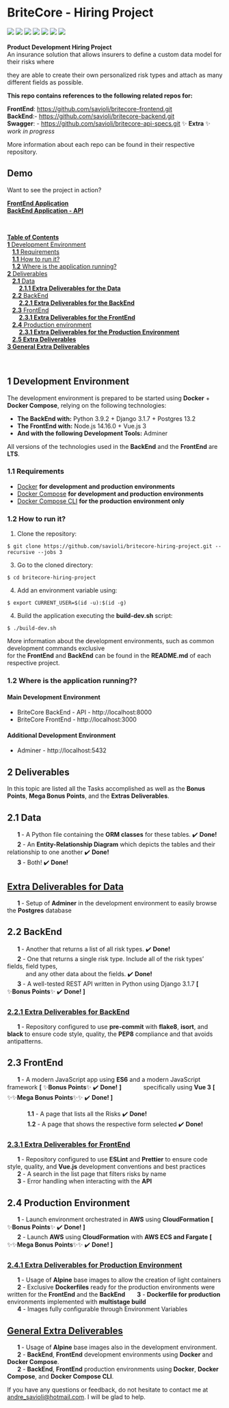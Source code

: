 <div>
  <h1>BriteCore - Hiring Project</h1>
</div>

<div>
  <span>
    <img src="https://img.shields.io/badge/PEP8-Compliant-20b120.svg">
  </span> 
  <span>
    <img src="https://img.shields.io/badge/lint-flake8-0044ff.svg">
  </span>
  <span>
    <img src="https://img.shields.io/badge/imports-isort-ff3300.svg">
  </span>
  <span>
    <img src="https://img.shields.io/badge/code%20style-black-000000.svg">
  </span>
    <span>
    <img src="https://img.shields.io/badge/Vue%203-Compliant-20b120.svg">
  </span> 
  <span>
    <img src="https://img.shields.io/badge/lint-ESLint-0044ff.svg">
  </span>
  <span>
    <img src="https://img.shields.io/badge/code%20style-Prettier-ff3300.svg">
  </span>
</div>

</br>

<div>
  <strong>Product Development Hiring Project</strong>
</div>

<div>
An insurance solution that allows insurers to define a custom data model for their risks where 

they are able to create their own personalized risk types and attach as many different fields as possible.
</div>


**This repo contains references to the following related repos for:**

**FrontEnd**: https://github.com/savioli/britecore-frontend.git  
**BackEnd**:- https://github.com/savioli/britecore-backend.git  
**Swagger**:  - https://github.com/savioli/britecore-api-specs.git ✨ **Extra** ✨ _work in progress_

<div>
  More information about each repo can be found in their respective repository.
</div>



## Demo

Want to see the project in action?

[**FrontEnd Application**](#)
</br> 
[**BackEnd Application - API**](#)

</br>

[**Table of Contents**](#)  
[**1** Development Environment](#)  
&nbsp;&nbsp;&nbsp;[**1.1** Requirements](#)  
&nbsp;&nbsp;&nbsp;[**1.1** How to run it?](#)  
&nbsp;&nbsp;&nbsp;[**1.2** Where is the application running?](#)  
[**2** Deliverables](#)  
&nbsp;&nbsp;&nbsp;[**2.1** Data](#)  
&nbsp;&nbsp;&nbsp;&nbsp;&nbsp;&nbsp;&nbsp;[**2.1.1 Extra Deliverables for the Data**](#)  
&nbsp;&nbsp;&nbsp;[**2.2** BackEnd](#)  
&nbsp;&nbsp;&nbsp;&nbsp;&nbsp;&nbsp;&nbsp;[**2.2.1 Extra Deliverables for the BackEnd**](#)  
&nbsp;&nbsp;&nbsp;[**2.3** FrontEnd](#backend)  
&nbsp;&nbsp;&nbsp;&nbsp;&nbsp;&nbsp;&nbsp;[**2.3.1 Extra Deliverables for the FrontEnd**](#)  
&nbsp;&nbsp;&nbsp;[**2.4** Production environment](#backend)  
&nbsp;&nbsp;&nbsp;&nbsp;&nbsp;&nbsp;&nbsp;[**2.3.1 Extra Deliverables for the Production Environment**](#)  
&nbsp;&nbsp;&nbsp;[**2.5 Extra Deliverables**](#)  
[**3 General Extra Deliverables**](#)  

</br>

## 1 Development Environment

The development environment is prepared to be started using **Docker** + **Docker Compose**, 
relying on the following technologies:

- **The BackEnd with:** Python 3.9.2 + Django 3.1.7 + Postgres 13.2
- **The FrontEnd with:** Node.js 14.16.0 + Vue.js 3
- **And with the following Development Tools:** Adminer
 <!-- + Swagger Editor + Swagger UI -->

All versions of the technologies used in the **BackEnd** and the **FrontEnd** are **LTS**.

### **1.1 Requirements**
- [Docker](https://docs.docker.com/install/) **for development and production environments**
- [Docker Compose](https://docs.docker.com/compose/install/) **for development and production environments**
- [Docker Compose CLI](https://github.com/docker/compose-cli) **for the production environment only**

### **1.2 How to run it?**

1. Clone the repository:

```
$ git clone https://github.com/savioli/britecore-hiring-project.git --recursive --jobs 3
```

3. Go to the cloned directory:
```
$ cd britecore-hiring-project
```

4. Add an environment variable using:
```
$ export CURRENT_USER=$(id -u):$(id -g)
```

4. Build the application executing the **build-dev.sh** script:
```
$ ./build-dev.sh
```

More information about the development environments, such as common development commands exclusive   
for the **FrontEnd** and **BackEnd** can be found in
the **README.md** of each respective project.

### **1.2 Where is the application running??**

#### Main Development Environment
- BriteCore BackEnd - API - http://localhost:8000
- BriteCore FrontEnd - http://localhost:3000
#### Additional Development Environment
<!-- - BriteCore Swagger UI - http://localhost:8081
- BriteCore Swagger Editor - http://localhost:8082 -->
- Adminer - http://localhost:5432


## 2 Deliverables

In this topic are listed all the Tasks accomplished as well as the **Bonus Points**, **Mega Bonus Points**, and the **Extras Deliverables**.

## 2.1 Data

&nbsp;&nbsp;&nbsp;&nbsp;&nbsp;&nbsp;**1** - A Python file containing the **ORM classes** for these tables. :heavy_check_mark: **Done!**  
&nbsp;&nbsp;&nbsp;&nbsp;&nbsp;&nbsp;**2** - An **Entity-Relationship Diagram** which depicts the tables and their relationship to one another   :heavy_check_mark: **Done!**  
&nbsp;&nbsp;&nbsp;&nbsp;&nbsp;&nbsp;**3** - Both!   :heavy_check_mark: **Done!**  

## [**Extra Deliverables for Data**]()
&nbsp;&nbsp;&nbsp;&nbsp;&nbsp;&nbsp;**1** - Setup of **Adminer** in the development environment to easily browse the **Postgres** database  


## 2.2 BackEnd
&nbsp;&nbsp;&nbsp;&nbsp;&nbsp;&nbsp;**1** - Another that returns a list of all risk types.     :heavy_check_mark: **Done!**  
&nbsp;&nbsp;&nbsp;&nbsp;&nbsp;&nbsp;**2** - One that returns a single risk type.  Include all of the risk types’ fields, field types,   
&nbsp;&nbsp;&nbsp;&nbsp;&nbsp;&nbsp;&nbsp;&nbsp;&nbsp;&nbsp;&nbsp;and any other data about the fields.    :heavy_check_mark: **Done!**  
&nbsp;&nbsp;&nbsp;&nbsp;&nbsp;&nbsp;**3** - A well-tested REST API written in Python using Django 3.1.7 **[** ✨**Bonus Points**✨  :heavy_check_mark: **Done! ]**  

### [**2.2.1 Extra Deliverables for BackEnd**]()  
&nbsp;&nbsp;&nbsp;&nbsp;&nbsp;&nbsp;**1** - Repository configured to use **pre-commit** with **flake8**, **isort**, and **black** to ensure code style, quality, the **PEP8** compliance and that avoids antipatterns.  

## 2.3 FrontEnd
&nbsp;&nbsp;&nbsp;&nbsp;&nbsp;&nbsp;**1** - A modern JavaScript app using **ES6** and a modern JavaScript framework **[** ✨**Bonus Points**✨  :heavy_check_mark: **Done!**  **]**
&nbsp;&nbsp;&nbsp;&nbsp;&nbsp;&nbsp;&nbsp;&nbsp;&nbsp;&nbsp;&nbsp;&nbsp;specifically using **Vue 3** **[** ✨✨**Mega Bonus Points**✨✨ :heavy_check_mark: **Done! ]**  

&nbsp;&nbsp;&nbsp;&nbsp;&nbsp;&nbsp;&nbsp;&nbsp;&nbsp;&nbsp;&nbsp;&nbsp;**1.1** - A page that lists all the Risks :heavy_check_mark: **Done!**  
&nbsp;&nbsp;&nbsp;&nbsp;&nbsp;&nbsp;&nbsp;&nbsp;&nbsp;&nbsp;&nbsp;&nbsp;**1.2** - A page that shows the respective form selected :heavy_check_mark: **Done!**  
### [**2.3.1 Extra Deliverables for FrontEnd**](#)  
&nbsp;&nbsp;&nbsp;&nbsp;&nbsp;&nbsp;**1** - Repository configured to use **ESLint** and **Prettier** to ensure code style, quality, and **Vue.js** development conventions and best practices  
&nbsp;&nbsp;&nbsp;&nbsp;&nbsp;&nbsp;**2** - A search in the list page that filters risks by name  
&nbsp;&nbsp;&nbsp;&nbsp;&nbsp;&nbsp;**3** - Error handling when interacting with the **API**  

## 2.4 Production Environment
  
&nbsp;&nbsp;&nbsp;&nbsp;&nbsp;&nbsp;**1** - Launch environment orchestrated in **AWS** using **CloudFormation** **[** ✨**Bonus Points**✨  :heavy_check_mark: **Done! ]**  
&nbsp;&nbsp;&nbsp;&nbsp;&nbsp;&nbsp;**2** - Launch **AWS** using **CloudFormation** with **AWS ECS and Fargate** **[** ✨✨**Mega Bonus Points**✨✨ :heavy_check_mark: **Done! ]**  

### [**2.4.1 Extra Deliverables for Production Environment**]()  

&nbsp;&nbsp;&nbsp;&nbsp;&nbsp;&nbsp;**1** - Usage of **Alpine** base images to allow the creation of light containers    
&nbsp;&nbsp;&nbsp;&nbsp;&nbsp;&nbsp;**2** - Exclusive **Dockerfiles** ready for the production environments were written for the **FrontEnd** and the **BackEnd**
&nbsp;&nbsp;&nbsp;&nbsp;&nbsp;&nbsp;**3** - **Dockerfile for production** environments implemented with **multistage build**  
&nbsp;&nbsp;&nbsp;&nbsp;&nbsp;&nbsp;**4** - Images fully configurable through Environment Variables  

## [**General Extra Deliverables**]()
&nbsp;&nbsp;&nbsp;&nbsp;&nbsp;&nbsp;**1** - Usage of **Alpine** base images also in the development environment.  
&nbsp;&nbsp;&nbsp;&nbsp;&nbsp;&nbsp;**2** - **BackEnd**, **FrontEnd** development environments using **Docker** and **Docker Compose**.  
&nbsp;&nbsp;&nbsp;&nbsp;&nbsp;&nbsp;**2** - **BackEnd**, **FrontEnd** production environments using **Docker**,  **Docker Compose**, and **Docker Compose CLI**.
<!-- &nbsp;&nbsp;&nbsp;&nbsp;&nbsp;&nbsp;**2** - BackEnd, FrontEnd and API specification development environments using Docker and Docker Compose   -->
<!-- &nbsp;&nbsp;&nbsp;&nbsp;&nbsp;&nbsp;**2** - Development environment of API specification with support to Swagger Editor and Swagger UI   -->
<!-- &nbsp;&nbsp;&nbsp;&nbsp;&nbsp;&nbsp;**1** - API Specification using Swagger with OpenAPI Specification 3   -->

If you have any questions or feedback, do not hesitate to contact me at andre_savioli@hotmail.com. I will be glad to help.